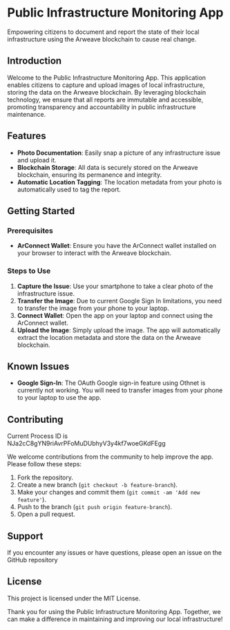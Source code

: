 # Public Infrastructure Monitoring App

Empowering citizens to document and report the state of their local infrastructure using the Arweave blockchain to cause real change.

## Introduction

Welcome to the Public Infrastructure Monitoring App. This application enables citizens to capture and upload images of local infrastructure, storing the data on the Arweave blockchain. By leveraging blockchain technology, we ensure that all reports are immutable and accessible, promoting transparency and accountability in public infrastructure maintenance.

## Features

- **Photo Documentation**: Easily snap a picture of any infrastructure issue and upload it.
- **Blockchain Storage**: All data is securely stored on the Arweave blockchain, ensuring its permanence and integrity.
- **Automatic Location Tagging**: The location metadata from your photo is automatically used to tag the report.

## Getting Started

### Prerequisites

- **ArConnect Wallet**: Ensure you have the ArConnect wallet installed on your browser to interact with the Arweave blockchain.

### Steps to Use

1. **Capture the Issue**: Use your smartphone to take a clear photo of the infrastructure issue.
2. **Transfer the Image**: Due to current Google Sign In limitations, you need to transfer the image from your phone to your laptop.
3. **Connect Wallet**: Open the app on your laptop and connect using the ArConnect wallet.
4. **Upload the Image**: Simply upload the image. The app will automatically extract the location metadata and store the data on the Arweave blockchain.

## Known Issues

- **Google Sign-In**: The OAuth Google sign-in feature using Othnet is currently not working. You will need to transfer images from your phone to your laptop to use the app.

## Contributing

Current Process ID is NJa2cC8gYN9riAvrPFoMuDUbhyV3y4kf7woeGKdFEgg

We welcome contributions from the community to help improve the app. Please follow these steps:

1. Fork the repository.
2. Create a new branch (`git checkout -b feature-branch`).
3. Make your changes and commit them (`git commit -am 'Add new feature'`).
4. Push to the branch (`git push origin feature-branch`).
5. Open a pull request.

## Support

If you encounter any issues or have questions, please open an issue on the GitHub repository

## License

This project is licensed under the MIT License.

Thank you for using the Public Infrastructure Monitoring App. Together, we can make a difference in maintaining and improving our local infrastructure!
